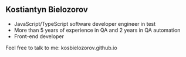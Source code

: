 ## Kostiantyn Bielozorov

- JavaScript/TypeScript software developer engineer in test
- More than 5 years of experience in QA and 2 years in QA automation
- Front-end developer

Feel free to talk to me: kosbielozorov.github.io

